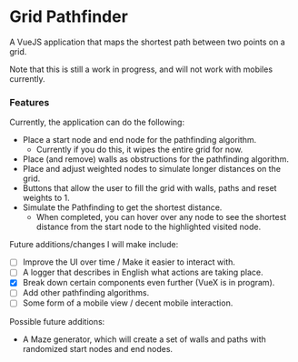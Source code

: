# Grid Pathfinder

A VueJS application that maps the shortest path between two points on a grid.

Note that this is still a work in progress, and will not work with mobiles currently.

### Features

Currently, the application can do the following:
+ Place a start node and end node for the pathfinding algorithm.
    + Currently if you do this, it wipes the entire grid for now.
+ Place (and remove) walls as obstructions for the pathfinding algorithm.
+ Place and adjust weighted nodes to simulate longer distances on the grid.
+ Buttons that allow the user to fill the grid with walls, paths and reset weights to 1.
+ Simulate the Pathfinding to get the shortest distance.
    + When completed, you can hover over any node to see the shortest distance from the start node to the highlighted visited node.

Future additions/changes I will make include:
- [ ] Improve the UI over time / Make it easier to interact with.
- [ ] A logger that describes in English what actions are taking place.
- [x] Break down certain components even further (VueX is in program).
- [ ] Add other pathfinding algorithms.
- [ ] Some form of a mobile view / decent mobile interaction.

Possible future additions:
+ A Maze generator, which will create a set of walls and paths with randomized start nodes and end nodes.

